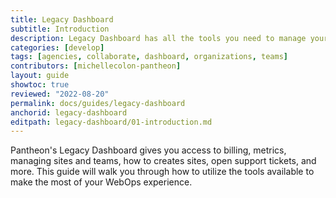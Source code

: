 ```yaml
---
title: Legacy Dashboard
subtitle: Introduction
description: Legacy Dashboard has all the tools you need to manage your sites, team, and more.
categories: [develop]
tags: [agencies, collaborate, dashboard, organizations, teams]
contributors: [michellecolon-pantheon]
layout: guide
showtoc: true
reviewed: "2022-08-20"
permalink: docs/guides/legacy-dashboard
anchorid: legacy-dashboard
editpath: legacy-dashboard/01-introduction.md
---
```


Pantheon's Legacy Dashboard gives you access to billing, metrics, managing sites and teams, how to creates sites, open support tickets, and more. This guide will walk you through how to utilize the tools available to make the most of your WebOps experience.

<Partial file="new-dashboard-info.md" />